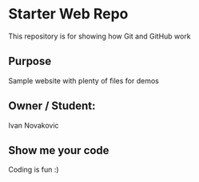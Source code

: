 # Starter Web Repo

This repository is for showing how Git and GitHub work

## Purpose

Sample website with plenty of files for demos

## Owner / Student: 

Ivan Novakovic

## Show me your code

Coding is fun :)

